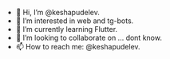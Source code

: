 - 👋 Hi, I’m @keshapudelev.
- 👀 I’m interested in web and tg-bots.
- 🌱 I’m currently learning Flutter.
- 💞️ I’m looking to collaborate on ... dont know.
- 📫 How to reach me: @keshapudelev.

<!---
keshapudelev/keshapudelev is a ✨ special ✨ repository because its `README.md` (this file) appears on your GitHub profile.
You can click the Preview link to take a look at your changes.
--->
